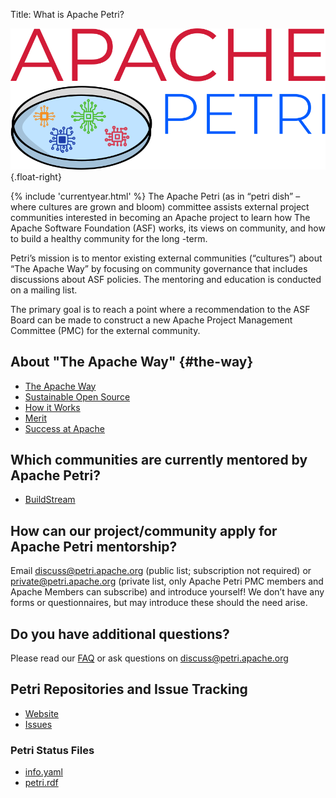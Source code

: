 Title: What is Apache Petri?
<!-- Licensed under ALv2 -->

![Apache Petri Logo](images/logo.svg) {.float-right}

{% include 'currentyear.html' %}
The Apache Petri (as in “petri dish” –where cultures are grown and bloom) committee
assists external project communities interested in becoming an Apache project to
learn how The Apache Software Foundation (ASF) works, its views on community, and
how to build a healthy community for the long -term.

Petri’s mission is to mentor existing external communities (“cultures”) about
“The Apache Way” by focusing on community governance that includes discussions
about ASF policies. The mentoring and education is conducted on a mailing list.

The primary goal is to reach a point where a recommendation to the ASF Board can
be made to construct a new Apache Project Management Committee (PMC) for the
external community.

## About "The Apache Way" {#the-way}

- [The Apache Way](https://www.apache.org/theapacheway/index.html)
- [Sustainable Open Source](https://s.apache.org/GhnI)
- [How it Works](https://www.apache.org/foundation/how-it-works.html)
- [Merit](https://www.apache.org/foundation/how-it-works.html#meritocracy)
- [Success at Apache](https://blogs.apache.org/foundation/category/SuccessAtApache)

## Which communities are currently mentored by Apache Petri?

- [BuildStream](/buildstream)

## How can our project/community apply for Apache Petri mentorship?

Email discuss@petri.apache.org (public list; subscription not required) or private@petri.apache.org (private list,
only Apache Petri PMC members and Apache Members can subscribe) and introduce yourself! We don’t have any forms or
questionnaires, but may introduce these should the need arise.

## Do you have additional questions?

Please read our [FAQ](/faq) or ask questions on discuss@petri.apache.org

## Petri Repositories and Issue Tracking

- [Website](https://github.com/apache/petri-site)
- [Issues](https://github.com/apache/petri-site/issues)

### Petri Status Files

- [info.yaml](https://petri.apache.org/info.yaml)
- [petri.rdf](https://projects.apache.org/project.html?petri)
